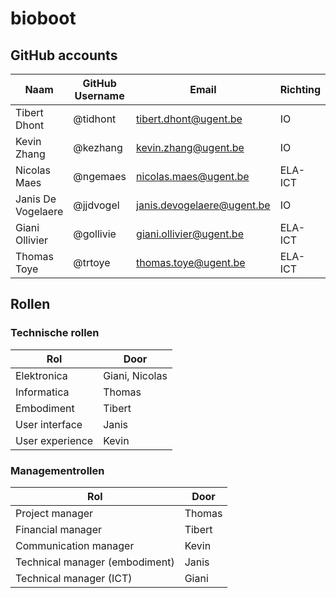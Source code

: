 # bioboot

## GitHub accounts

| Naam               | GitHub Username   | Email                      | Richting     |
| ------------------ | ----------------- | -------------------------- | ------------ |
| Tibert Dhont       | @tidhont          | tibert.dhont@ugent.be      | IO           |
| Kevin Zhang        | @kezhang          | kevin.zhang@ugent.be       | IO           |
| Nicolas Maes       | @ngemaes          | nicolas.maes@ugent.be      | ELA-ICT      |
| Janis De Vogelaere | @jjdvogel         | janis.devogelaere@ugent.be | IO           |
| Giani Ollivier     | @gollivie         | giani.ollivier@ugent.be    | ELA-ICT      |
| Thomas Toye        | @trtoye           | thomas.toye@ugent.be       | ELA-ICT      |

## Rollen

### Technische rollen

| Rol               | Door               |
| ----------------- | ------------------ |
| Elektronica       | Giani, Nicolas     |
| Informatica       | Thomas             |
| Embodiment        | Tibert             |
| User interface    | Janis              |
| User experience   | Kevin              |

### Managementrollen

| Rol                            | Door              |
| ------------------------------ | ----------------- |
| Project manager                | Thomas            |
| Financial manager              | Tibert            |
| Communication manager          | Kevin             |
| Technical manager (embodiment) | Janis             |
| Technical manager (ICT)        | Giani             |


